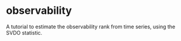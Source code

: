 # observability
A tutorial to estimate the observability rank from time series, using the SVDO statistic.

